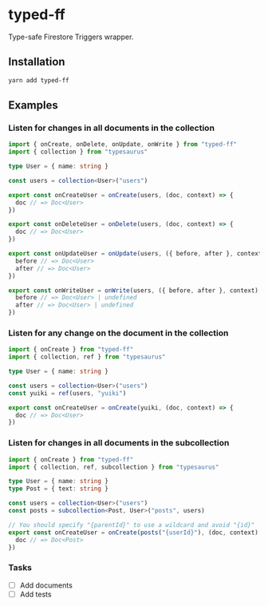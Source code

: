 # typed-ff

Type-safe Firestore Triggers wrapper.

## Installation

```sh
yarn add typed-ff
```

## Examples

### Listen for changes in all documents in the collection

```ts
import { onCreate, onDelete, onUpdate, onWrite } from "typed-ff"
import { collection } from "typesaurus"

type User = { name: string }

const users = collection<User>("users")

export const onCreateUser = onCreate(users, (doc, context) => {
  doc // => Doc<User>
})

export const onDeleteUser = onDelete(users, (doc, context) => {
  doc // => Doc<User>
})

export const onUpdateUser = onUpdate(users, ({ before, after }, context) => {
  before // => Doc<User>
  after // => Doc<User>
})

export const onWriteUser = onWrite(users, ({ before, after }, context) => {
  before // => Doc<User> | undefined
  after // => Doc<User> | undefined
})
```

### Listen for any change on the document in the collection

```ts
import { onCreate } from "typed-ff"
import { collection, ref } from "typesaurus"

type User = { name: string }

const users = collection<User>("users")
const yuiki = ref(users, "yuiki")

export const onCreateUser = onCreate(yuiki, (doc, context) => {
  doc // => Doc<User>
})
```

### Listen for changes in all documents in the subcollection

```ts
import { onCreate } from "typed-ff"
import { collection, ref, subcollection } from "typesaurus"

type User = { name: string }
type Post = { text: string }

const users = collection<User>("users")
const posts = subcollection<Post, User>("posts", users)

// You should specify "{parentId}" to use a wildcard and avoid "{id}"
export const onCreateUser = onCreate(posts("{userId}"), (doc, context) => {
  doc // => Doc<Post>
})
```

### Tasks

- [ ] Add documents
- [ ] Add tests
